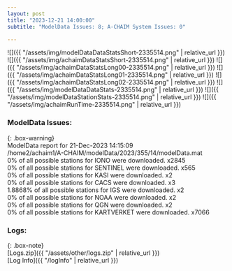 ```yaml
---
layout: post
title: "2023-12-21 14:00:00"
subtitle: "ModelData Issues: 8; A-CHAIM System Issues: 0"

---
```


![]({{ "/assets/img/modelDataDataStatsShort-2335514.png" | relative_url }})
![]({{ "/assets/img/achaimDataStatsShort-2335514.png" | relative_url }})
![]({{ "/assets/img/achaimDataStatsLong00-2335514.png" | relative_url }})
![]({{ "/assets/img/achaimDataStatsLong01-2335514.png" | relative_url }})
![]({{ "/assets/img/achaimDataStatsLong02-2335514.png" | relative_url }})
![]({{ "/assets/img/modelDataDataStats-2335514.png" | relative_url }})
![]({{ "/assets/img/modelDataStationStats-2335514.png" | relative_url }})
![]({{ "/assets/img/achaimRunTime-2335514.png" | relative_url }})


### ModelData Issues:  
  
{: .box-warning}  
 ModelData report for 21-Dec-2023 14:15:09   
 /home2/achaim1/A-CHAIM/modelData/2023/355/14/modelData.mat   
 0% of all possible stations for IONO were downloaded. x2845   
 0% of all possible stations for SENTINEL were downloaded. x565   
 0% of all possible stations for KASI were downloaded. x2   
 0% of all possible stations for CACS were downloaded. x3   
 1.8868% of all possible stations for IGS were downloaded. x2   
 0% of all possible stations for NOAA were downloaded. x2   
 0% of all possible stations for QGN were downloaded. x2   
 0% of all possible stations for KARTVERKET were downloaded. x7066   
  


### Logs:  
  
{: .box-note}  
[Logs.zip]({{ "/assets/other/logs.zip" | relative_url }})  
[Log Info]({{ "/logInfo" | relative_url }})  
